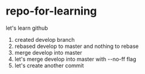 # repo-for-learning
let's learn github

1. created develop branch
2. rebased develop to master and nothing to rebase
3. merge develop into master
4. let's merge develop into master with --no-ff flag
5. let's create another commit
